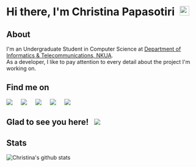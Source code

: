 <h1>Hi there, I'm Christina Papasotiri &nbsp;<img src="https://raw.githubusercontent.com/MartinHeinz/MartinHeinz/master/wave.gif" width="25px"></h1>

## About
I'm an Undergraduate Student in Computer Science at [Department of Informatics & Telecommunications, NKUA](https://www.di.uoa.gr/en). <br>
As a developer, I like to pay attention to every detail about the project I'm working on.

## Find me on
<div align="left">
    <a target="_blank" href="https://www.linkedin.com/in/cpapasotiri/"><img src="https://img.shields.io/badge/-LinkedIn-0077B5??style=flat-square&logo&logo=Linkedin&logoColor=white"></img></a>
    &emsp;
    <a target="_blank" href="https://www.facebook.com/cpapasotiri"><img src="https://img.shields.io/badge/Facebook-1877F2??style=flat-square&logo=facebook&logoColor=black"></img></a>
    &emsp;
    <a target="_blank" href="https://www.instagram.com/cpapasotiri/"><img src="https://img.shields.io/badge/Instagram-E1306C??style=flat-square&logo=appveyor&logo=instagram&logoColor=white"></img></a>
    &emsp;
    <a target="_blank" href="https://twitter.com/cpapasotiri"><img src="https://img.shields.io/badge/-Twitter-1DA1F2??style=flat-square&logo=Twitter&logoColor=black"></img></a>
    &emsp;
    <a target="_blank" href="https://open.spotify.com/user/21dlas6i77h7hocosdiri4q6y"><img src="https://img.shields.io/badge/-Spotify-1DB954??style=flat-square&logo=Spotify&logoColor=black"></img></a>
    &emsp;
</div>

## Glad to see you here! &nbsp; ![](https://visitor-badge.glitch.me/badge?page_id=cpapasotir.cpapasotiri)

## Stats
![Christina's github stats](https://github-readme-stats.vercel.app/api?username=cpapasotiri&count_private=True&show_icons=true&theme=react&hide_title=true&line_height=22pt&hide=issues,prs,contribs&hide_rank=True)